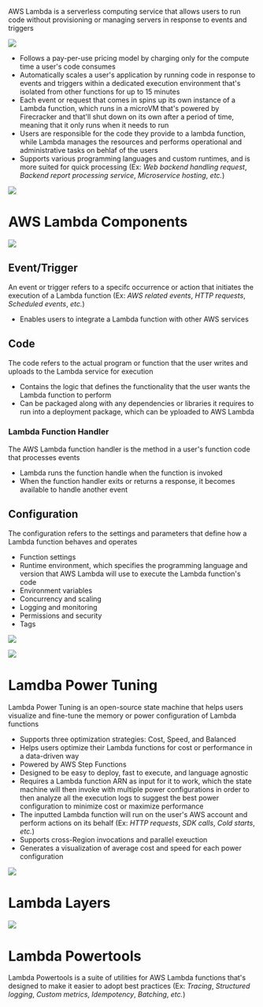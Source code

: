 AWS Lambda is a serverless computing service that allows users to run code without provisioning or managing servers in response to events and triggers

![](https://github.com/JonmarCorpuz/SecondBrain/blob/main/Assets/AWS%20Lambda.png)

* Follows a pay-per-use pricing model by charging only for the compute time a user's code consumes
* Automatically scales a user's application by running code in response to events and triggers within a dedicated execution environment that's isolated from other functions for up to 15 minutes
* Each event or request that comes in spins up its own instance of a Lambda function, which runs in a microVM that's powered by Firecracker and that'll shut down on its own after a period of time, meaning that it only runs when it needs to run
* Users are responsible for the code they provide to a lambda function, while Lambda manages the resources and performs operational and administrative tasks on behlaf of the users
* Supports various programming languages and custom runtimes, and is more suited for quick processing (Ex: *Web backend handling request*, *Backend report processing service*, *Microservice hosting*, *etc.*)

![](https://github.com/JonmarCorpuz/SecondBrain/blob/main/Assets/Whitespace.png)

# AWS Lambda Components

![](https://github.com/JonmarCorpuz/SecondBrain/blob/main/Assets/HQH_LlrGRkq3H9mASnI1Qg_0bef7cf0cd064c6590ae6894edda74f1_image.png)

## Event/Trigger

An event or trigger refers to a specifc occurrence or action that initiates the execution of a Lambda function (Ex: *AWS related events*, *HTTP requests*, *Scheduled events*, *etc.*)

* Enables users to integrate a Lambda function with other AWS services 

## Code

The code refers to the actual program or function that the user writes and uploads to the Lambda service for execution

* Contains the logic that defines the functionality that the user wants the Lambda function to perform
* Can be packaged along with any dependencies or libraries it requires to run into a deployment package, which can be yploaded to AWS Lambda

### Lambda Function Handler

The AWS Lambda function handler is the method in a user's function code that processes events

* Lambda runs the function handle when the function is invoked
* When the function handler exits or returns a response, it becomes available to handle another event

## Configuration

The configuration refers to the settings and parameters that define how a Lambda function behaves and operates

* Function settings
* Runtime environment, which specifies the programming language and version that AWS Lambda will use to execute the Lambda function's code
* Environment variables
* Concurrency and scaling
* Logging and monitoring
* Permissions and security
* Tags

![](https://github.com/JonmarCorpuz/SecondBrain/blob/main/Assets/AWS%20Lambda.png)

![](https://github.com/JonmarCorpuz/SecondBrain/blob/main/Assets/Whitespace.png)

# Lamdba Power Tuning

Lambda Power Tuning is an open-source state machine that helps users visualize and fine-tune the memory or power configuration of Lambda functions

* Supports three optimization strategies: Cost, Speed, and Balanced
* Helps users optimize their Lambda functions for cost or performance in a data-driven way
* Powered by AWS Step Functions
* Designed to be easy to deploy, fast to execute, and language agnostic
* Requires a Lambda function ARN as input for it to work, which the state machine will then invoke with multiple power configurations in order to then analyze all the execution logs to suggest the best power configuration to minimize cost or maximize performance
* The inputted Lambda function will run on the user's AWS account and perform actions on its behalf (Ex: *HTTP requests*, *SDK calls*, *Cold starts*, *etc.*)
* Supports cross-Region invocations and parallel exeuction
* Generates a visualization of average cost and speed for each power configuration

![](https://github.com/JonmarCorpuz/SecondBrain/blob/main/Assets/Whitespace.png)

# Lambda Layers

![](https://github.com/JonmarCorpuz/SecondBrain/blob/main/Assets/Whitespace.png)

# Lambda Powertools

Lambda Powertools is a suite of utilities for AWS Lambda functions that's designed to make it easier to adopt best practices (Ex: *Tracing*, *Structured logging*, *Custom metrics*, *Idempotency*, *Batching*, *etc.*)
